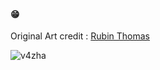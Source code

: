 #### **😁**



Original Art credit : [ Rubin Thomas](https://dribbble.com/shots/3593216-Vazha-Banana-Tree)

![v4zha](/assets/v4zha_0.png)
